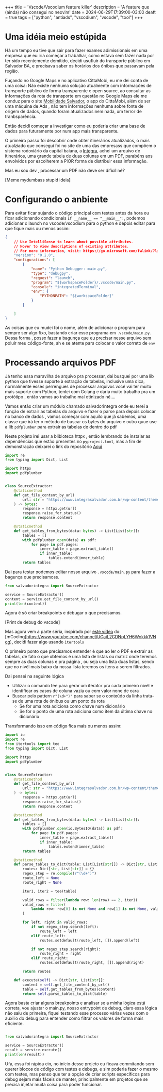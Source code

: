 +++
title = 'Vscode/Vscodium feature killer'
description = 'A feature que (ainda) não consegui no neovim'
date = 2024-06-29T17:39:00-03:00
deaft = true
tags = ["python", "antiads", "vscodium", "vscode", "tool"]
+++

# Uma idéia meio estúpida

Há um tempo eu tive que sair para fazer exames adimissionais em uma empresa que eu iria começar a trabalhar, como estava sem fazer nada por ter sido recentemente demitido, decidi usufluir do transporte público em Salvador BA, e precisava saber os horários dos ónibus que passavam pela região.

Fuçando no Google Maps e no aplicativo CittaMobi, eu me dei conta de uma coisa: Não existe nenhuma solução atualmente com informações de transporte público de forma transparente e open source, ao consultar as informações da rota de transporte em questão no Google Maps ele me conduz para o site [Mobilidade Salvador](http://www.mobilidade.salvador.ba.gov.br), o app do CittaMobi, além de ser uma máquina de Ads , não tem informações nenhuma sobre fonte de origem de dados, quando foram atualizados nem nada, um terror de tranbsparência.

Então decidi começar a investigar como eu poderia criar uma base de dados para futuramente por num app mais transparente.

O primeiro passo foi descobrir onde obter itinerários atualizados, o mais atualziado que consegui foi no site de uma das empresass que compõem o sistema rodoviário da capital baiana, a [Integra](https://www.integrasalvador.com.br/), achei um arquivo de itinerários, uma grande tabela de duas colunas em um PDF, parabéns aos envolvidos por escolherem a PIOR forma de distribuir essa informação.

Mas eu sou dev , processar um PDF não deve ser dificíl né?

[Meme mydumbass stupid ideia]

# Configurando o anbiente

Para evitar ficar sujando o código principal com testes antes da hora ou ficar adicionando condicionais `if __name__ == "__main__":`, podemos adicionar o launch no vscode/vscodium para o python e depois editar para que fique mais ou menos assim:

```json
{
    // Use IntelliSense to learn about possible attributes.
    // Hover to view descriptions of existing attributes.
    // For more information, visit: https://go.microsoft.com/fwlink/?linkid=830387
    "version": "0.2.0",
    "configurations": [
        {
            "name": "Python Debugger: main.py",
            "type": "debugpy",
            "request": "launch",
            "program": "${workspaceFolder}/.vscode/main.py",
            "console": "integratedTerminal",
            "env": {
                "PYTHONPATH": "${workspaceFolder}"
            }
        }

    ]
}
```

As coisas que eu mudei foi o nome, além de adicionar o program para sempre ser algo fixo, bastando criar esse programa em `.vscode/main.py`. Dessa forma , posso fazer a bagunça que eu precisar nesse arquivo sem poluir meu código-fonte, ah e se atente para colocar o valor correto de `env`


# Processando arquivos PDF

Já tenho essa maravilha de arquivo pra processar, dai busquei por uma lib python que tivesse suporte à extração de tabelas, inclusive uma dica, normalmente esses perrengues de processar arquivos você vai ter muito mais suporte com Python, tentei com Golang e daria muito trabalho pra um protótipo , então vamos ao trabalho mal otinizado né....

Vamos então criar um módulo chamado salvadorintegra onde eu terei a função de extrair as tabelas do arquivo e fazer o parse para depois colocar no banco de dados , vamos começar com aquilo que já sabemos, uma classe que irá ter o método de buscar os bytes do arquivo e outro quue use a lib `pdfplumber` para extrair as tabelas de dentro do pdf

Neste projeto irei usar a blibioteca httpx , então lembrando de instalar as dependências que estão presentes no `pyproject.toml`, mas a fim de demonstração deixarei o link do repositório [Aqui](Link)
``` python
import re
from typing import Dict, List

import httpx
import pdfplumber


class SourceExtractor:
    @staticmethod
    def get_file_content_by_url(
        url: str = "https://www.integrasalvador.com.br/wp-content/themes/integra/img/ITINERARIO_ONIBUS.pdf",
    ) -> bytes:
        response = httpx.get(url)
        response.raise_for_status()
        return response.content

    @staticmethod
    def get_tables_from_bytes(data: bytes) -> List[List[str]]:
        tables = []
        with pdfplumber.open(data) as pdf:
            for page in pdf.pages:
                inner_table = page.extract_table()
                if inner_table:
                    tables.extend(inner_table)
        return tables

```

Dai para testar podemos editar nosso arquivo `.vscode/main.py` para fazer a bagunça que precisamoss.

```python
from salvadorintegra import SourceExtractor

service = SourceExtractor()
content = service.get_file_content_by_url()
print(len(content))

```

Agora é só criar breakpoints e debugar o que precisamos.

[Print de debug do vscode]

Mas agora vem a parte séria, inspirado por [este vídeo](https://www.youtube.com/watch?v=1p7xa_BHYDs) do [mCoding]https://www.youtube.com/channel/UCaiL2GDNpLYH6Wokkk1VNcg), decidi fazer algo usando `itertools`

O primeiro ponto que precisamos entender é que ao ler o PDF e extrair as tabelas, de fato o que obtemos é uma lista de listas ou matriz onde teremos sempre as duas colunas e pra página , ou seja uma lista duas listas, sendo que no nivél mais baixo da nossa lista teremos os itens a serem filtrados.

Dai pensei na seguinte lógica

- Utilizar o comando tee para gerar um iterator pra cada primeiro nivél e identificar os casos de coluna vazia ou com valor none de cara
- Buscar pelo pattern `r"(\d+°)"` para saber se o conteúdo da linha trata-se de uma rota de ónibus ou um ponto da rota
    - Se for uma rota adiciona como chave num dicionário
    - Se for o ponto de uma rota adiciona como item da última chave no dicionário

Transformando isso em código fica mais ou menos assim:

```python
import io
import re
from itertools import tee
from typing import Dict, List

import httpx
import pdfplumber


class SourceExtractor:
    @staticmethod
    def get_file_content_by_url(
        url: str = "https://www.integrasalvador.com.br/wp-content/themes/integra/img/ITINERARIO_ONIBUS.pdf",
    ) -> bytes:
        response = httpx.get(url)
        response.raise_for_status()
        return response.content

    @staticmethod
    def get_tables_from_bytes(data: bytes) -> List[List[str]]:
        tables = []
        with pdfplumber.open(io.BytesIO(data)) as pdf:
            for page in pdf.pages:
                inner_table = page.extract_table()
                if inner_table:
                    tables.extend(inner_table)
        return tables

    @staticmethod
    def parse_tables_to_dict(table: List[List[str]]) -> Dict[str, List[str]]:
        routes: Dict[str, List[str]] = {}
        regex_step = re.compile(r"(\d+°)")
        route_left = None
        route_right = None

        iter1, iter2 = tee(table)

        valid_rows = filter(lambda row: len(row) == 2, iter1)
        valid_rows = filter(
            lambda row: row[0] is not None and row[1] is not None, valid_rows
        )

        for left, right in valid_rows:
            if not regex_step.search(left):
                route_left = left
            elif route_left:
                routes.setdefault(route_left, []).append(left)

            if not regex_step.search(right):
                route_right = right
            elif route_right:
                routes.setdefault(route_right, []).append(right)

        return routes

    def execute(self) -> Dict[str, List[str]]:
        content = self.get_file_content_by_url()
        table = self.get_tables_from_bytes(content)
        return self.parse_tables_to_dict(table)

```

Agora basta criar alguns breakpoints e analisar se a minha lógica está correta, vou ajustar o main.py, nosso entrypoint de debug, claro essa lógica não saiu de primeira, fiquei testando esse processo várias vezes com o auxilio do debug para entender como filtrar os valores de forma mais eficiente.


```python

from salvadorintegra import SourceExtractor

service = SourceExtractor()
result = service.execute()
print(len(result))
```

Ufa, essa foi rápida ein, no início desse projeto eu ficava commitando sem querer blocos de código com testes e debugs, e sim poderia fazer o mesmo com testes, mas penso que ter a opção de criar scripts específicos para debug sejam mais fáceis de manter, principalmente em projetos que se precisa injetar muita coisa para poder funcionar.
